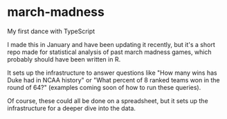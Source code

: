 # march-madness
My first dance with TypeScript

I made this in January and have been updating it recently, but it's a short repo made for statistical analysis of past march madness games, which probably should have been written in R. 

It sets up the infrastructure to answer questions like "How many wins has Duke had in NCAA history" or "What percent of 8 ranked teams won in the round of 64?" (examples coming soon of how to run these queries).

Of course, these could all be done on a spreadsheet, but it sets up the infrastructure for a deeper dive into the data.

